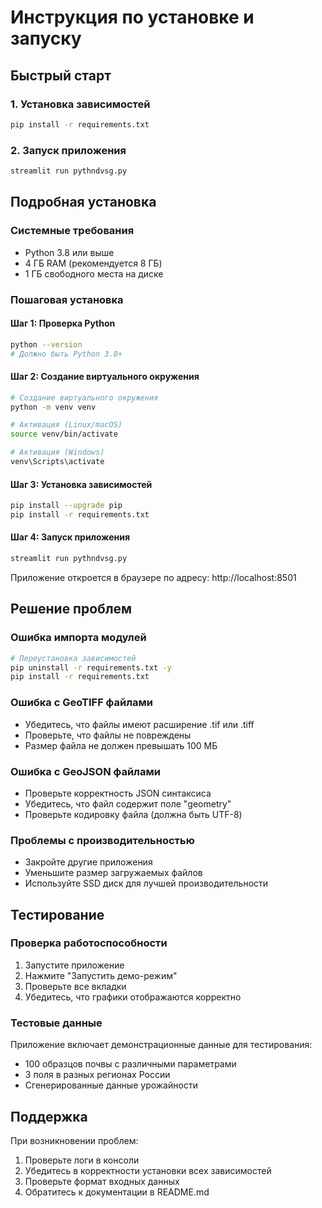 # Инструкция по установке и запуску

## Быстрый старт

### 1. Установка зависимостей
```bash
pip install -r requirements.txt
```

### 2. Запуск приложения
```bash
streamlit run pythndvsg.py
```

## Подробная установка

### Системные требования
- Python 3.8 или выше
- 4 ГБ RAM (рекомендуется 8 ГБ)
- 1 ГБ свободного места на диске

### Пошаговая установка

#### Шаг 1: Проверка Python
```bash
python --version
# Должно быть Python 3.8+
```

#### Шаг 2: Создание виртуального окружения
```bash
# Создание виртуального окружения
python -m venv venv

# Активация (Linux/macOS)
source venv/bin/activate

# Активация (Windows)
venv\Scripts\activate
```

#### Шаг 3: Установка зависимостей
```bash
pip install --upgrade pip
pip install -r requirements.txt
```

#### Шаг 4: Запуск приложения
```bash
streamlit run pythndvsg.py
```

Приложение откроется в браузере по адресу: http://localhost:8501

## Решение проблем

### Ошибка импорта модулей
```bash
# Переустановка зависимостей
pip uninstall -r requirements.txt -y
pip install -r requirements.txt
```

### Ошибка с GeoTIFF файлами
- Убедитесь, что файлы имеют расширение .tif или .tiff
- Проверьте, что файлы не повреждены
- Размер файла не должен превышать 100 МБ

### Ошибка с GeoJSON файлами
- Проверьте корректность JSON синтаксиса
- Убедитесь, что файл содержит поле "geometry"
- Проверьте кодировку файла (должна быть UTF-8)

### Проблемы с производительностью
- Закройте другие приложения
- Уменьшите размер загружаемых файлов
- Используйте SSD диск для лучшей производительности

## Тестирование

### Проверка работоспособности
1. Запустите приложение
2. Нажмите "Запустить демо-режим"
3. Проверьте все вкладки
4. Убедитесь, что графики отображаются корректно

### Тестовые данные
Приложение включает демонстрационные данные для тестирования:
- 100 образцов почвы с различными параметрами
- 3 поля в разных регионах России
- Сгенерированные данные урожайности

## Поддержка

При возникновении проблем:
1. Проверьте логи в консоли
2. Убедитесь в корректности установки всех зависимостей
3. Проверьте формат входных данных
4. Обратитесь к документации в README.md
